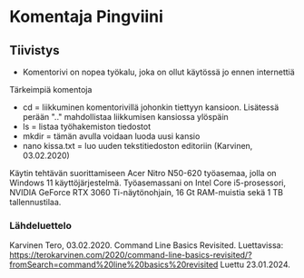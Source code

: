 # Komentaja Pingviini

## Tiivistys

- Komentorivi on nopea työkalu, joka on ollut käytössä jo ennen internettiä

Tärkeimpiä komentoja

- cd = liikkuminen komentorivillä johonkin tiettyyn kansioon. Lisätessä perään ".." mahdollistaa liikkumisen kansiossa ylöspäin
- ls = listaa työhakemiston tiedostot
- mkdir = tämän avulla voidaan luoda uusi kansio
- nano kissa.txt = luo uuden tekstitiedoston editoriin
  (Karvinen, 03.02.2020)

Käytin tehtävän suorittamiseen Acer Nitro N50-620 työasemaa, jolla on Windows 11 käyttöjärjestelmä. Työasemassani on Intel Core i5-prosessori, NVIDIA GeForce RTX 3060 Ti-näytönohjain, 16 Gt RAM-muistia sekä 1 TB tallennustilaa.



### Lähdeluettelo

Karvinen Tero, 03.02.2020. Command Line Basics Revisited. Luettavissa: https://terokarvinen.com/2020/command-line-basics-revisited/?fromSearch=command%20line%20basics%20revisited 
Luettu 23.01.2024.
